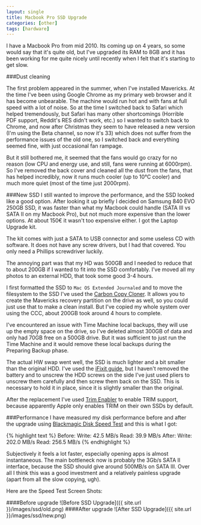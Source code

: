 ```yaml
---
layout: single
title: Macbook Pro SSD Upgrade
categories: [other]
tags: [hardware]
---
```


I have a Macbook Pro from mid 2010. Its coming up on 4 years, so some would say that it's quite old,
but I've upgraded its RAM to 8GB and it has been working for me quite nicely until recently when I felt
that it's starting to get slow.

###Dust cleaning

The first problem appeared in the summer, when I've installed Mavericks. At the time I've been using
Google Chrome as my primary web browser and it has become unbearable. The machine would run hot and
with fans at full speed with a lot of noise. So at the time I switched back to Safari which helped 
tremendously, but Safari has many other shortcomings (Horrible PDF support, Reddit's RES didn't work, etc.)
so I wanted to switch back to Chrome, and now after Christmas they seem to have released a new version
(I'm using the Beta channel, so now it's 33) which does not suffer from the performance issues of the
old one, so I switched back and everything seemed fine, with just occasional fan rampage.

But it still bothered me, it seemed that the fans would go crazy for no reason (low CPU and energy use,
and still, fans were running at 6000rpm). So I've removed the back cover and cleaned all the dust from
the fans, that has helped incredibly, now it runs much cooler (up to 10&deg;C cooler) and much more
quiet (most of the time just 2000rpm).

###New SSD
I still wanted to improve the performance, and the SSD looked like a good option. After looking it
up briefly I decided on Samsung 840 EVO 250GB SSD, it was faster than what my Macbook could handle
(SATA III vs SATA II on my Macbook Pro), but not much more expensive than the lower options. At about
150&euro; it wasn't too expensive either. I got the Laptop Upgrade kit.

The kit comes with just a SATA to USB connector and some useless CD with software. It does not have
any screw drivers, but I had that covered. You only need a Phillips screwdriver luckily.

The annoying part was that my HD was 500GB and I needed to reduce that to about 200GB if I wanted
to fit into the SSD comfortably. I've moved all my photos to an external HDD, that took some good
3-4 hours.

I first formatted the SSD to `Mac OS Extended Journaled` and to move the filesystem to the SSD 
I've used the [Carbon Copy Cloner](http://www.bombich.com/). It allows you to create the Mavericks
recovery partition on the drive as well, so you could just use that to make a clean install. But
I've copied my whole system over using the CCC, about 200GB took around 4 hours to complete.

I've encountered an issue with Time Machine local backups, they will use up the empty space on 
the drive, so I've deleted almost 300GB of data and only had 70GB free on a 500GB drive. But it
was sufficient to just run the Time Machine and it would remove these local backups during the
Preparing Backup phase.

The actual HW swap went well, the SSD is much lighter and a bit smaller than the original HDD.
I've used the [iFixit guide](http://www.ifixit.com/Guide/MacBook+Pro+15-Inch+Unibody+Mid+2010+Hard+Drive+Replacement/3030),
but I haven't removed the battery and to unscrew the HDD screws on the side I've just used pliers
to unscrew them carefully and then screw them back on the SSD. This is necessary to hold it in
place, since it is slightly smaller than the original.

After the replacement I've used [Trim Enabler](http://www.cindori.org/software/trimenabler/) to
enable TRIM support, because apparently Apple only enables TRIM on their own SSDs by default.

###Performance
I have measured my disk performance before and after the upgrade using [Blackmagic Disk Speed Test](https://itunes.apple.com/us/app/blackmagic-disk-speed-test/id425264550?mt=12)
and this is what I got:

{% highlight text %}
Before:
    Write:  42.5 MB/s   Read:   39.9 MB/s
After:
    Write: 202.0 MB/s   Read:  256.5 MB/s
{% endhighlight %}

Subjectively it feels a lot faster, especially opening apps is almost instantaneous. The
main bottleneck now is probably the 3Gb/s SATA II interface, because the SSD should give
around 500MB/s on SATA III. Over all I think this was a good investment and a relatively
painless upgrade (apart from all the slow copying, ugh).

Here are the Speed Test Screen Shots:

####Before upgrade
![Before SSD Upgrade]({{ site.url }}/images/ssd/old.png)
####After upgrade
![After SSD Upgrade]({{ site.url }}/images/ssd/new.png)
